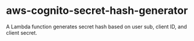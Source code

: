 # aws-cognito-secret-hash-generator
A Lambda function generates secret hash based on user sub, client ID, and client secret.
